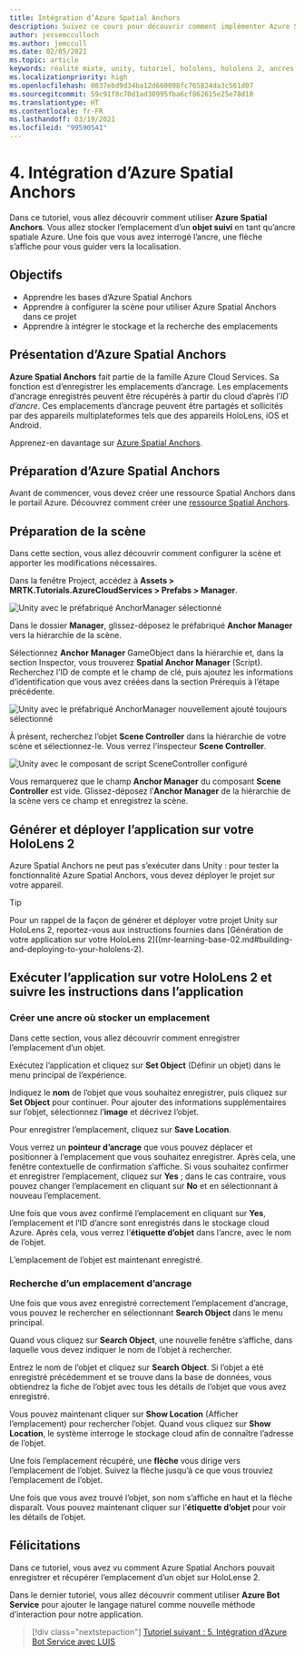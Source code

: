 ```yaml
---
title: Intégration d’Azure Spatial Anchors
description: Suivez ce cours pour découvrir comment implémenter Azure Spatial Anchors dans une application HoloLens 2.
author: jessemcculloch
ms.author: jemccull
ms.date: 02/05/2021
ms.topic: article
keywords: réalité mixte, unity, tutoriel, hololens, hololens 2, ancres spatiales azure, services cloud azure, azure custom vision, Windows 10
ms.localizationpriority: high
ms.openlocfilehash: 0837ebd9d34ba12d660098fc765824da3c561d07
ms.sourcegitcommit: 59c91f8c70d1ad30995fba6cf862615e25e78d10
ms.translationtype: HT
ms.contentlocale: fr-FR
ms.lasthandoff: 03/19/2021
ms.locfileid: "99590541"
---
```

# <a name="4-integrating-azure-spatial-anchors"></a>4. Intégration d’Azure Spatial Anchors

Dans ce tutoriel, vous allez découvrir comment utiliser **Azure Spatial Anchors**. Vous allez stocker l’emplacement d’un **objet suivi** en tant qu’ancre spatiale Azure. Une fois que vous avez interrogé l’ancre, une flèche s’affiche pour vous guider vers la localisation.

## <a name="objectives"></a>Objectifs

* Apprendre les bases d’Azure Spatial Anchors
* Apprendre à configurer la scène pour utiliser Azure Spatial Anchors dans ce projet
* Apprendre à intégrer le stockage et la recherche des emplacements

## <a name="understanding-azure-spatial-anchors"></a>Présentation d’Azure Spatial Anchors

 **Azure Spatial Anchors** fait partie de la famille Azure Cloud Services. Sa fonction est d’enregistrer les emplacements d’ancrage. Les emplacements d’ancrage enregistrés peuvent être récupérés à partir du cloud d’après l’*ID d’ancre*. Ces emplacements d’ancrage peuvent être partagés et sollicités par des appareils multiplateformes tels que des appareils HoloLens, iOS et Android.

Apprenez-en davantage sur [Azure Spatial Anchors](/azure/spatial-anchors/overview).

## <a name="preparing-azure-spatial-anchors"></a>Préparation d’Azure Spatial Anchors

Avant de commencer, vous devez créer une ressource Spatial Anchors dans le portail Azure.
Découvrez comment créer une [ressource Spatial Anchors](/azure/spatial-anchors/quickstarts/get-started-hololens#create-a-spatial-anchors-resource).

## <a name="preparing-the-scene"></a>Préparation de la scène

Dans cette section, vous allez découvrir comment configurer la scène et apporter les modifications nécessaires.

Dans la fenêtre Project, accédez à **Assets > MRTK.Tutorials.AzureCloudServices > Prefabs > Manager**.

![Unity avec le préfabriqué AnchorManager sélectionné](images/mr-learning-azure/tutorial4-section1-step1-1.png)

Dans le dossier **Manager**, glissez-déposez le préfabriqué **Anchor Manager** vers la hiérarchie de la scène.

Sélectionnez **Anchor Manager** GameObject dans la hiérarchie et, dans la section Inspector, vous trouverez **Spatial Anchor Manager** (Script). Recherchez l’ID de compte et le champ de clé, puis ajoutez les informations d’identification que vous avez créées dans la section Prérequis à l’étape précédente.

![Unity avec le préfabriqué AnchorManager nouvellement ajouté toujours sélectionné](images/mr-learning-azure/tutorial4-section1-step2-1.png)

À présent, recherchez l’objet **Scene Controller** dans la hiérarchie de votre scène et sélectionnez-le. Vous verrez l’inspecteur **Scene Controller**.

![Unity avec le composant de script SceneController configuré](images/mr-learning-azure/tutorial4-section1-step3-1.png)

Vous remarquerez que le champ **Anchor Manager** du composant **Scene Controller** est vide. Glissez-déposez l’**Anchor Manager** de la hiérarchie de la scène vers ce champ et enregistrez la scène.

## <a name="build-and-deploy-the-app-to-your-hololens-2"></a>Générer et déployer l’application sur votre HoloLens 2

Azure Spatial Anchors ne peut pas s’exécuter dans Unity : pour tester la fonctionnalité Azure Spatial Anchors, vous devez déployer le projet sur votre appareil.

> [!TIP]
> Pour un rappel de la façon de générer et déployer votre projet Unity sur HoloLens 2, reportez-vous aux instructions fournies dans [Génération de votre application sur votre HoloLens 2]((mr-learning-base-02.md#building-and-deploying-to-your-hololens-2).

## <a name="run-the-app-on-your-hololens-2-and-follow-the-in-app-instructions"></a>Exécuter l’application sur votre HoloLens 2 et suivre les instructions dans l’application

### <a name="create-an-anchor-to-store-a-location"></a>Créer une ancre où stocker un emplacement

Dans cette section, vous allez découvrir comment enregistrer l’emplacement d’un objet.

Exécutez l’application et cliquez sur **Set Object** (Définir un objet) dans le menu principal de l’expérience.

Indiquez le **nom** de l’objet que vous souhaitez enregistrer, puis cliquez sur **Set Object** pour continuer. Pour ajouter des informations supplémentaires sur l’objet, sélectionnez l’**image** et décrivez l’objet.

Pour enregistrer l’emplacement, cliquez sur **Save Location**.

Vous verrez un **pointeur d’ancrage** que vous pouvez déplacer et positionner à l’emplacement que vous souhaitez enregistrer. Après cela, une fenêtre contextuelle de confirmation s’affiche. Si vous souhaitez confirmer et enregistrer l’emplacement, cliquez sur **Yes** ; dans le cas contraire, vous pouvez changer l’emplacement en cliquant sur **No** et en sélectionnant à nouveau l’emplacement.

Une fois que vous avez confirmé l’emplacement en cliquant sur **Yes**, l’emplacement et l’ID d’ancre sont enregistrés dans le stockage cloud Azure. Après cela, vous verrez l’**étiquette d’objet** dans l’ancre, avec le nom de l’objet.

L’emplacement de l’objet est maintenant enregistré.

### <a name="query-for-finding-an-anchor-location"></a>Recherche d’un emplacement d’ancrage

Une fois que vous avez enregistré correctement l’emplacement d’ancrage, vous pouvez le rechercher en sélectionnant **Search Object** dans le menu principal.

Quand vous cliquez sur **Search Object**, une nouvelle fenêtre s’affiche, dans laquelle vous devez indiquer le nom de l’objet à rechercher.

Entrez le nom de l’objet et cliquez sur **Search Object**. Si l’objet a été enregistré précédemment et se trouve dans la base de données, vous obtiendrez la fiche de l’objet avec tous les détails de l’objet que vous avez enregistré.

Vous pouvez maintenant cliquer sur **Show Location** (Afficher l’emplacement) pour rechercher l’objet. Quand vous cliquez sur **Show Location**, le système interroge le stockage cloud afin de connaître l’adresse de l’objet.

Une fois l’emplacement récupéré, une **flèche** vous dirige vers l’emplacement de l’objet. Suivez la flèche jusqu’à ce que vous trouviez l’emplacement de l’objet.

Une fois que vous avez trouvé l’objet, son nom s’affiche en haut et la flèche disparaît. Vous pouvez maintenant cliquer sur l’**étiquette d’objet** pour voir les détails de l’objet.

## <a name="congratulations"></a>Félicitations

Dans ce tutoriel, vous avez vu comment Azure Spatial Anchors pouvait enregistrer et récupérer l’emplacement d’un objet sur HoloLense 2.

Dans le dernier tutoriel, vous allez découvrir comment utiliser **Azure Bot Service** pour ajouter le langage naturel comme nouvelle méthode d’interaction pour notre application.

> [!div class="nextstepaction"]
> [Tutoriel suivant : 5. Intégration d’Azure Bot Service avec LUIS](mr-learning-azure-05.md)